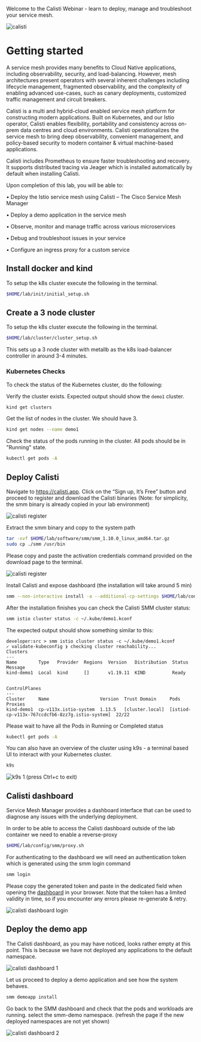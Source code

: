 

Welcome to the Calisti Webinar - learn to deploy, manage and troubleshoot your service mesh.

![calisti](images/1_0.png)

# Getting started

A service mesh provides many benefits to Cloud Native applications, including observability, security, and load-balancing. However, mesh architectures present operators with several inherent challenges including lifecycle management, fragmented observability, and the complexity of enabling advanced use-cases, such as canary deployments, customized traffic management and circuit breakers.

Calisti is a multi and hybrid-cloud enabled service mesh platform for constructing modern applications. Built on Kubernetes, and our Istio operator, Calisti enables flexibility, portability and consistency across on-prem data centres and cloud environments. Calisti operationalizes the service mesh to bring deep observability, convenient management, and policy-based security to modern container & virtual machine-based applications.

Calisti includes Prometheus to ensure faster troubleshooting and recovery. It supports distributed tracing via Jeager which is installed automatically by default when installing Calisti. 

Upon completion of this lab, you will be able to: 

•	Deploy the Istio service mesh using Calisti – The Cisco Service Mesh Manager 

•	Deploy a demo application in the service mesh

•	Observe, monitor and manage traffic across various microservices

•	Debug and troubleshoot issues in your service

•	Configure an ingress proxy for a custom service

## Install docker and kind
To setup the k8s cluster execute the following in the terminal.

```bash
$HOME/lab/init/initial_setup.sh
```

## Create a 3 node cluster
To setup the k8s cluster execute the following in the terminal.

```bash
$HOME/lab/cluster/cluster_setup.sh
```

This sets up a 3 node cluster with metallb as the k8s load-balancer controller in around 3-4 minutes.

### Kubernetes Checks

To check the status of the Kubernetes cluster, do the following:

Verify the cluster exists.  Expected output should show the `demo1` cluster.

```bash
kind get clusters
```
Get the list of nodes in the cluster. We should have 3.

```bash
kind get nodes --name demo1
```

Check the status of the pods running in the cluster.  All pods should be in "Running" state.

```bash
kubectl get pods -A
```


## Deploy Calisti

Navigate to https://calisti.app. Click on the “Sign up, It’s Free” button and proceed to register and download the Calisti binaries (Note: for simplicity, the smm binary is already copied in your lab environment)

![calisti register](images/1_1.png)


Extract the smm binary and copy to the system path
```bash
tar -xvf $HOME/lab/software/smm/smm_1.10.0_linux_amd64.tar.gz
sudo cp ./smm /usr/bin
```

Please copy and paste the activation credentials command provided on the download page to the terminal.

![calisti register](images/1_2.png)


Install Calisti and expose dashboard (the installation will take around 5 min)
```bash
smm --non-interactive install -a --additional-cp-settings $HOME/lab/config/smm/enable-dashboard-expose.yaml -c ~/.kube/demo1.kconf
```

After the installation finishes you can check the Calisti SMM cluster status:

```bash
smm istio cluster status -c ~/.kube/demo1.kconf
```

The expected output should show something similar to this:

```
developer:src > smm istio cluster status -c ~/.kube/demo1.kconf
✓ validate-kubeconfig ❯ checking cluster reachability...
Clusters
---
Name        Type   Provider  Regions  Version   Distribution  Status  Message  
kind-demo1  Local  kind      []       v1.19.11  KIND          Ready            


ControlPlanes
---
Cluster     Name                   Version  Trust Domain     Pods                                             Proxies  
kind-demo1  cp-v113x.istio-system  1.13.5   [cluster.local]  [istiod-cp-v113x-767ccdcfb6-8zz7g.istio-system]  22/22 
```

Please wait to have all the Pods in Running or Completed status

```bash
kubectl get pods -A
```

You can also have an overview of the cluster using k9s - a terminal based UI to interact with your Kubernetes cluster.

```bash
k9s
```

![k9s 1](images/k9s_1.png)
(press Ctrl+c to exit)

## Calisti dashboard

Service Mesh Manager provides a dashboard interface that can be used to diagnose any issues with the underlying deployment.

In order to be able to access the Calisti dashboard outside of the lab container we need to enable a reverse-proxy 
```bash
$HOME/lab/config/smm/proxy.sh
```

For authenticating to the dashboard we will need an authentication token which is generated using the smm login command

```bash
smm login
```

Please copy the generated token and paste in the dedicated field when opening the [dashboard](http://location.hostname:8080) in your browser. Note that the token has a limited validity in time, so if you encounter any errors please re-generate & retry.

![calisti dashboard login](images/dashboard_login.png)

## Deploy the demo app
The Calisti dashboard, as you may have noticed, looks rather empty at this point. This is because we have not deployed any applications to the default namespace. 

![calisti dashboard 1](images/1_3.png)


Let us proceed to deploy a demo application and see how the system behaves.

```bash
smm demoapp install
```

Go back to the SMM dashboard and check that the pods and workloads are running. select the smm-demo namespace. (refresh the page if the new deployed namespaces are not yet shown)

![calisti dashboard 2](images/1_4.png)





